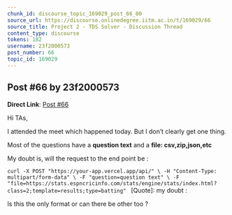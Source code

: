 ```yaml
---
chunk_id: discourse_topic_169029_post_66_00
source_url: https://discourse.onlinedegree.iitm.ac.in/t/169029/66
source_title: Project 2 - TDS Solver - Discussion Thread
content_type: discourse
tokens: 182
username: 23f2000573
post_number: 66
topic_id: 169029
---
```


## Post #66 by 23f2000573

**Direct Link**: [Post #66](https://discourse.onlinedegree.iitm.ac.in/t/169029/66)

Hi TAs,

I attended the meet which happened today. But I don’t clearly get one thing.

Most of the questions have a **question text** and a **file: csv,zip,json,etc**

My doubt is, will the request to the end point be :

`curl -X POST "https://your-app.vercel.app/api/" \
 -H "Content-Type: multipart/form-data" \
 -F "question=question text" \
 -F "file=https://stats.espncricinfo.com/stats/engine/stats/index.html?class=2;template=results;type=batting"
`
[Quote]: 
my doubt :

Is this the only format or can there be other too ?
